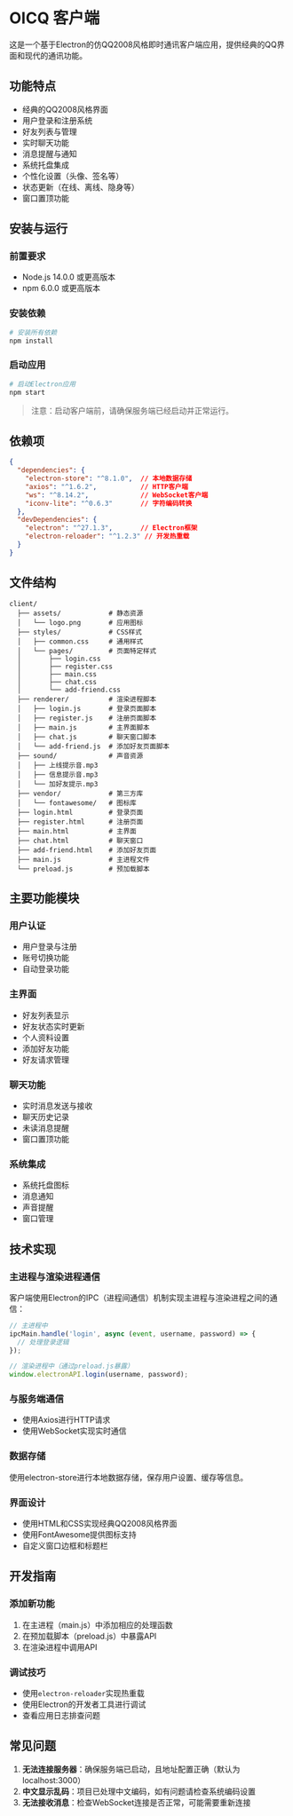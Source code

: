 # OICQ 客户端

这是一个基于Electron的仿QQ2008风格即时通讯客户端应用，提供经典的QQ界面和现代的通讯功能。

## 功能特点

- 经典的QQ2008风格界面
- 用户登录和注册系统
- 好友列表与管理
- 实时聊天功能
- 消息提醒与通知
- 系统托盘集成
- 个性化设置（头像、签名等）
- 状态更新（在线、离线、隐身等）
- 窗口置顶功能

## 安装与运行

### 前置要求

- Node.js 14.0.0 或更高版本
- npm 6.0.0 或更高版本

### 安装依赖

```bash
# 安装所有依赖
npm install
```

### 启动应用

```bash
# 启动Electron应用
npm start
```

> 注意：启动客户端前，请确保服务端已经启动并正常运行。

## 依赖项

```json
{
  "dependencies": {
    "electron-store": "^8.1.0",  // 本地数据存储
    "axios": "^1.6.2",           // HTTP客户端
    "ws": "^8.14.2",             // WebSocket客户端
    "iconv-lite": "^0.6.3"       // 字符编码转换
  },
  "devDependencies": {
    "electron": "^27.1.3",       // Electron框架
    "electron-reloader": "^1.2.3" // 开发热重载
  }
}
```

## 文件结构

```
client/
  ├── assets/            # 静态资源
  │   └── logo.png       # 应用图标
  ├── styles/            # CSS样式
  │   ├── common.css     # 通用样式
  │   └── pages/         # 页面特定样式
  │       ├── login.css
  │       ├── register.css
  │       ├── main.css
  │       ├── chat.css
  │       └── add-friend.css
  ├── renderer/          # 渲染进程脚本
  │   ├── login.js       # 登录页面脚本
  │   ├── register.js    # 注册页面脚本
  │   ├── main.js        # 主界面脚本
  │   ├── chat.js        # 聊天窗口脚本
  │   └── add-friend.js  # 添加好友页面脚本
  ├── sound/             # 声音资源
  │   ├── 上线提示音.mp3
  │   ├── 信息提示音.mp3
  │   └── 加好友提示.mp3
  ├── vendor/            # 第三方库
  │   └── fontawesome/   # 图标库
  ├── login.html         # 登录页面
  ├── register.html      # 注册页面
  ├── main.html          # 主界面
  ├── chat.html          # 聊天窗口
  ├── add-friend.html    # 添加好友页面
  ├── main.js            # 主进程文件
  └── preload.js         # 预加载脚本
```

## 主要功能模块

### 用户认证

- 用户登录与注册
- 账号切换功能
- 自动登录功能

### 主界面

- 好友列表显示
- 好友状态实时更新
- 个人资料设置
- 添加好友功能
- 好友请求管理

### 聊天功能

- 实时消息发送与接收
- 聊天历史记录
- 未读消息提醒
- 窗口置顶功能

### 系统集成

- 系统托盘图标
- 消息通知
- 声音提醒
- 窗口管理

## 技术实现

### 主进程与渲染进程通信

客户端使用Electron的IPC（进程间通信）机制实现主进程与渲染进程之间的通信：

```javascript
// 主进程中
ipcMain.handle('login', async (event, username, password) => {
  // 处理登录逻辑
});

// 渲染进程中（通过preload.js暴露）
window.electronAPI.login(username, password);
```

### 与服务端通信

- 使用Axios进行HTTP请求
- 使用WebSocket实现实时通信

### 数据存储

使用electron-store进行本地数据存储，保存用户设置、缓存等信息。

### 界面设计

- 使用HTML和CSS实现经典QQ2008风格界面
- 使用FontAwesome提供图标支持
- 自定义窗口边框和标题栏

## 开发指南

### 添加新功能

1. 在主进程（main.js）中添加相应的处理函数
2. 在预加载脚本（preload.js）中暴露API
3. 在渲染进程中调用API

### 调试技巧

- 使用`electron-reloader`实现热重载
- 使用Electron的开发者工具进行调试
- 查看应用日志排查问题

## 常见问题

1. **无法连接服务器**：确保服务端已启动，且地址配置正确（默认为localhost:3000）
2. **中文显示乱码**：项目已处理中文编码，如有问题请检查系统编码设置
3. **无法接收消息**：检查WebSocket连接是否正常，可能需要重新连接 